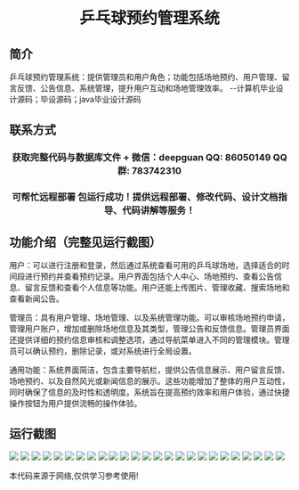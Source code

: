 <p><h1 align="center">乒乓球预约管理系统</h1></p>

## 简介
乒乓球预约管理系统：提供管理员和用户角色；功能包括场地预约、用户管理、留言反馈、公告信息、系统管理，提升用户互动和场地管理效率。    --计算机毕业设计源码；毕设源码；java毕业设计源码


## 联系方式
<p><h3 align="center">获取完整代码与数据库文件 + 微信：deepguan QQ: 86050149 QQ群: 783742310</h3></p>
<p><h3 align="center">可帮忙远程部署 包运行成功！提供远程部署、修改代码、设计文档指导、代码讲解等服务！</h3></p>

## 功能介绍（完整见运行截图）
用户：可以进行注册和登录，然后通过系统查看可用的乒乓球场地，选择适合的时间段进行预约并查看预约记录。用户界面包括个人中心、场地预约、查看公告信息、留言反馈和查看个人信息等功能。用户还能上传图片、管理收藏、搜索场地和查看新闻公告。

管理员：具有用户管理、场地管理、以及系统管理功能。可以审核场地预约申请，管理用户账户，增加或删除场地信息及其类型，管理公告和反馈信息。管理员界面还提供详细的预约信息审核和调整选项，通过导航菜单进入不同的管理模块。管理员可以确认预约，删除记录，或对系统进行全局设置。

通用功能：系统界面简洁，包含主要导航栏，提供公告信息展示、用户留言反馈、场地预约、以及自然风光或新闻信息的展示。这些功能增加了整体的用户互动性，同时确保了信息的及时性和透明度。系统旨在提高预约效率和用户体验，通过快捷操作按钮为用户提供流畅的操作体验。


## 运行截图
![](https://bs-1329754181.cos.ap-shanghai.myqcloud.com/spring/PingPongReservationSystem/img/001.jpg)
![](https://bs-1329754181.cos.ap-shanghai.myqcloud.com/spring/PingPongReservationSystem/img/002.jpg)
![](https://bs-1329754181.cos.ap-shanghai.myqcloud.com/spring/PingPongReservationSystem/img/003.jpg)
![](https://bs-1329754181.cos.ap-shanghai.myqcloud.com/spring/PingPongReservationSystem/img/004.jpg)
![](https://bs-1329754181.cos.ap-shanghai.myqcloud.com/spring/PingPongReservationSystem/img/005.jpg)
![](https://bs-1329754181.cos.ap-shanghai.myqcloud.com/spring/PingPongReservationSystem/img/006.jpg)
![](https://bs-1329754181.cos.ap-shanghai.myqcloud.com/spring/PingPongReservationSystem/img/007.jpg)
![](https://bs-1329754181.cos.ap-shanghai.myqcloud.com/spring/PingPongReservationSystem/img/008.jpg)
![](https://bs-1329754181.cos.ap-shanghai.myqcloud.com/spring/PingPongReservationSystem/img/009.jpg)
![](https://bs-1329754181.cos.ap-shanghai.myqcloud.com/spring/PingPongReservationSystem/img/010.jpg)
![](https://bs-1329754181.cos.ap-shanghai.myqcloud.com/spring/PingPongReservationSystem/img/011.jpg)
![](https://bs-1329754181.cos.ap-shanghai.myqcloud.com/spring/PingPongReservationSystem/img/012.jpg)
![](https://bs-1329754181.cos.ap-shanghai.myqcloud.com/spring/PingPongReservationSystem/img/013.jpg)
![](https://bs-1329754181.cos.ap-shanghai.myqcloud.com/spring/PingPongReservationSystem/img/014.jpg)
![](https://bs-1329754181.cos.ap-shanghai.myqcloud.com/spring/PingPongReservationSystem/img/015.jpg)
![](https://bs-1329754181.cos.ap-shanghai.myqcloud.com/spring/PingPongReservationSystem/img/016.jpg)
![](https://bs-1329754181.cos.ap-shanghai.myqcloud.com/spring/PingPongReservationSystem/img/017.jpg)
![](https://bs-1329754181.cos.ap-shanghai.myqcloud.com/spring/PingPongReservationSystem/img/018.jpg)
![](https://bs-1329754181.cos.ap-shanghai.myqcloud.com/spring/PingPongReservationSystem/img/019.jpg)
![](https://bs-1329754181.cos.ap-shanghai.myqcloud.com/spring/PingPongReservationSystem/img/020.jpg)
![](https://bs-1329754181.cos.ap-shanghai.myqcloud.com/spring/PingPongReservationSystem/img/021.jpg)
![](https://bs-1329754181.cos.ap-shanghai.myqcloud.com/spring/PingPongReservationSystem/img/022.jpg)
![](https://bs-1329754181.cos.ap-shanghai.myqcloud.com/spring/PingPongReservationSystem/img/023.jpg)
![](https://bs-1329754181.cos.ap-shanghai.myqcloud.com/spring/PingPongReservationSystem/img/024.jpg)
![](https://bs-1329754181.cos.ap-shanghai.myqcloud.com/spring/PingPongReservationSystem/img/025.jpg)

<p>本代码来源于网络,仅供学习参考使用!</p>
